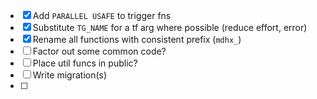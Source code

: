 - [x] Add `PARALLEL USAFE` to trigger fns
- [x] Substitute `TG_NAME` for a tf arg where possible (reduce effort, error)
- [x] Rename all functions with consistent prefix (`mdhx_`)
- [ ] Factor out some common code?
- [ ] Place util funcs in public?
- [ ] Write migration(s)
- [ ]